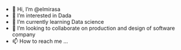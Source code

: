 - 👋 Hi, I’m @elmirasa
- 👀 I’m interested in Dada 
- 🌱 I’m currently learning Data science
- 💞️ I’m looking to collaborate on production and design of software company
- 📫 How to reach me ...

<!---
elmirasa/elmirasa is a ✨ special ✨ repository because its `README.md` (this file) appears on your GitHub profile.
You can click the Preview link to take a look at your changes.
--->
